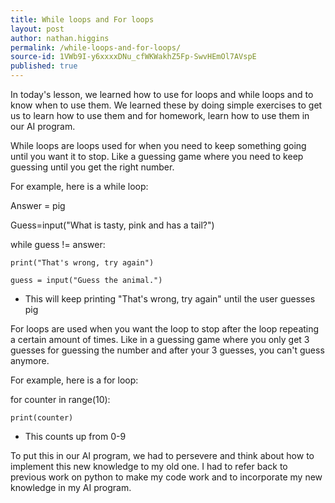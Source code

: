 ```yaml
---
title: While loops and For loops
layout: post
author: nathan.higgins
permalink: /while-loops-and-for-loops/
source-id: 1VWb9I-y6xxxxDNu_cfWKWakhZ5Fp-SwvHEmOl7AVspE
published: true
---
```

In today's lesson, we learned how to use for loops and while loops and to know when to use them. We learned these by doing simple exercises to get us to learn how to use them and for homework, learn how to use them in our AI program.

While loops are loops used for when you need to keep something going until you want it to stop. Like a guessing game where you need to keep guessing until you get the right number.

For example, here is a while loop:

Answer = pig

Guess=input("What is tasty, pink and has a tail?")

while guess != answer:

	print("That's wrong, try again")

	guess = input("Guess the animal.")

* This will keep printing "That's wrong, try again" until the user guesses pig

For loops are used when you want the loop to stop after the loop repeating a certain amount of times. Like in a guessing game where you only get 3 guesses for guessing the number and after your 3 guesses, you can't guess anymore.

For example, here is a for loop:

for counter in range(10):

	print(counter)

* This counts up from 0-9

To put this in our AI program, we had to persevere and think about how  to implement this new knowledge to my old one. I had to refer back to previous work on python to make my code work and to incorporate my new knowledge in my AI program.

